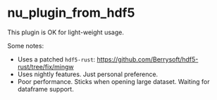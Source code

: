 # nu_plugin_from_hdf5

This plugin is OK for light-weight usage.

Some notes:

* Uses a patched `hdf5-rust`: https://github.com/Berrysoft/hdf5-rust/tree/fix/mingw
* Uses nightly features. Just personal preference.
* Poor performance. Sticks when opening large dataset. Waiting for dataframe support.
